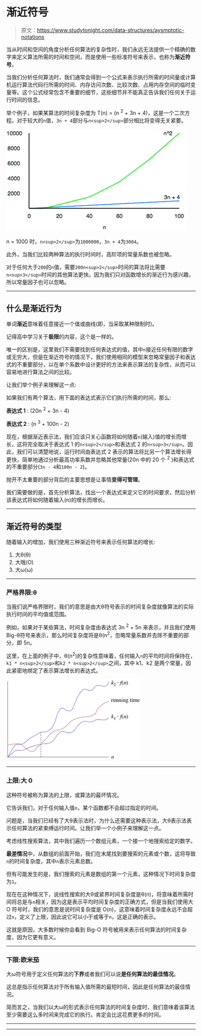 # 渐近符号

> 原文：<https://www.studytonight.com/data-structures/aysmptotic-notations>

当从时间和空间的角度分析任何算法的复杂性时，我们永远无法提供一个精确的数字来定义算法所需的时间和空间，而是使用一些标准符号来表示，也称为**渐近符号**。

当我们分析任何算法时，我们通常会得到一个公式来表示执行所需的时间量或计算机运行算法代码行所需的时间、内存访问次数、比较次数、占用内存空间的临时变量等。这个公式经常包含不重要的细节，这些细节并不能真正告诉我们任何关于运行时间的信息。

举个例子，如果某算法的时间复杂度为 T(n) = (n <sup>2</sup> + 3n + 4)，这是一个二次方程。对于较大的`n`值，`3n + 4`部分与`n<sup>2</sup>`部分相比将变得无关紧要。

![Asymptotic Notations example](img/62636eec9c2da490e1d211845a336be4.png)

n = 1000 时，`n<sup>2</sup>`为`1000000`，`3n + 4`为`3004`。

此外，当我们比较两种算法的执行时间时，高阶项的常量系数也被忽略。

对于任何大于`200`的`n`值，需要`200n<sup>2</sup>`时间的算法将比需要`n<sup>3</sup>`时间的其他算法更快。因为我们只对函数增长的渐近行为感兴趣，所以常量因子也可以忽略。

* * *

## 什么是渐近行为

单词**渐近**意味着任意接近一个值或曲线(即，当采取某种限制时)。

记得高中学习关于**极限**的内容，这个是一样的。

唯一的区别是，这里我们不需要找到任何表达式的值，其中`n`接近任何有限的数字或无穷大，但是在渐近符号的情况下，我们使用相同的模型来忽略常量因子和表达式的不重要部分，以在单个系数中设计更好的方法来表示算法的复杂性，从而可以容易地进行算法之间的比较。

让我们举个例子来理解这一点:

如果我们有两个算法，用下面的表达式表示它们执行所需的时间，那么:

**表达式 1** : (20n <sup>2</sup> + 3n - 4)

**表达式 2** : (n <sup>3</sup> + 100n - 2)

现在，根据渐近表示法，我们应该只关心函数将如何随着`n`(输入)值的增长而增长，这将完全取决于表达式 1 的`n<sup>2</sup>`和表达式 2 的`n<sup>3</sup>`。因此，我们可以清楚地说，运行时间由表达式 2 表示的算法将比另一个算法增长得更快，简单地通过分析最高功率系数并忽略其他常量(20n 中的 20 个 <sup>2</sup> )和表达式的不重要部分(`3n - 4`和`100n - 2`)。

抛开不太重要的部分背后的主要思想是让事情**变得可管理**。

我们需要做的是，首先分析算法，找出一个表达式来定义它的时间要求，然后分析该表达式将如何随着输入(n)的增长而增长。

* * *

## 渐近符号的类型

随着输入的增加，我们使用三种渐近符号来表示任何算法的增长:

1.  大θ(θ)
2.  大哦(O)
3.  大ω(ω)

* * *

### 严格界限:θ

当我们说严格界限时，我们的意思是由大θ符号表示的时间复杂度就像算法的实际执行时间的平均值或范围。

例如，如果对于某些算法，时间复杂度由表达式 3n <sup>2</sup> + 5n 来表示，并且我们使用 Big-θ符号来表示，那么时间复杂度将是θ(n<sup>2</sup>，忽略常量系数并去除不重要的部分，即 5n。

这里，在上面的例子中，θ(n<sup>2</sup>)的复杂性意味着，任何输入`n`的平均时间将保持在，`k1 * n<sup>2</sup>`和`k2 * n<sup>2</sup>`之间，其中 k1、k2 是两个常量，因此紧密地绑定了表示算法增长的表达式。

![Big thets representation](img/cc4bf636310397b7e0ee5747819993e7.png)

* * *

### 上限:大 0

这种符号被称为算法的上限，或算法的最坏情况。

它告诉我们，对于任何输入值`n`，某个函数都不会超过指定的时间。

问题是，当我们已经有了大θ表示法时，为什么还需要这种表示法，大θ表示法表示任何算法的紧束缚运行时间。让我们举一个小例子来理解这一点。

考虑线性搜索算法，其中我们遍历一个数组元素，一个接一个地搜索给定的数字。

**最差情况**中，从数组的前面开始，我们在末尾找到要搜索的元素或个数，这将导致`n`的时间复杂度，其中`n`表示元素总数。

但有可能发生的是，我们搜索的元素是数组的第一个元素，这种情况下时间复杂度为`1`。

现在在这种情况下，说线性搜索的大θ或紧界时间复杂度是θ(n)，将意味着所需时间将总是与`n`相关，因为这是表示平均时间复杂度的正确方式，但是当我们使用大 O 符号时，我们的意思是说时间复杂度是 O(n)，这意味着时间复杂度永远不会超过`n`，定义了上限，因此说它可以小于或等于`n`，这是正确的表示。

这就是原因，大多数时候你会看到 Big-O 符号被用来表示任何算法的时间复杂度，因为它更有意义。

* * *

### 下限:欧米茄

大ω符号用于定义任何算法的**下界**或者我们可以说**是任何算法的最佳情况**。

这总是指示任何算法对于所有输入值所需的最短时间，因此是任何算法的最佳情况。

简而言之，当我们以大ω的形式表示任何算法的时间复杂度时，我们意味着该算法至少需要这么多时间来完成它的执行。肯定会比这花费更多的时间。

* * *

* * *